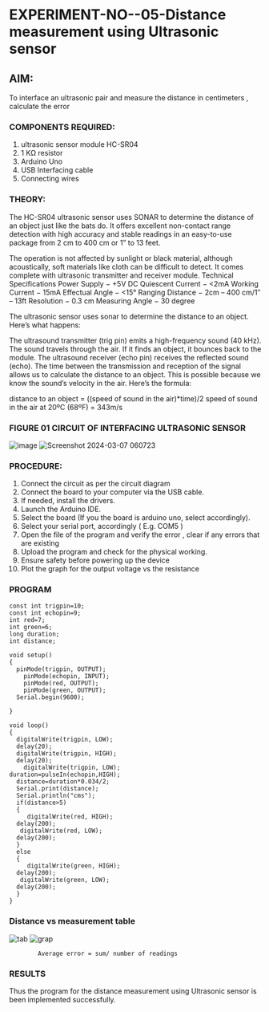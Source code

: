 # EXPERIMENT-NO--05-Distance measurement using Ultrasonic sensor

## AIM: 
To interface an ultrasonic pair and measure the distance in centimeters , calculate the error
 
### COMPONENTS REQUIRED:
1.	ultrasonic sensor module HC-SR04
2.	1 KΩ resistor 
3.	Arduino Uno 
4.	USB Interfacing cable 
5.	Connecting wires 


### THEORY: 
The HC-SR04 ultrasonic sensor uses SONAR to determine the distance of an object just like the bats do. It offers excellent non-contact range detection with high accuracy and stable readings in an easy-to-use package from 2 cm to 400 cm or 1” to 13 feet.

The operation is not affected by sunlight or black material, although acoustically, soft materials like cloth can be difficult to detect. It comes complete with ultrasonic transmitter and receiver module.
Technical Specifications
Power Supply − +5V DC
Quiescent Current − <2mA
Working Current − 15mA
Effectual Angle − <15°
Ranging Distance − 2cm – 400 cm/1″ – 13ft
Resolution − 0.3 cm
Measuring Angle − 30 degree

The ultrasonic sensor uses sonar to determine the distance to an object. Here’s what happens:

The ultrasound transmitter (trig pin) emits a high-frequency sound (40 kHz).
The sound travels through the air. If it finds an object, it bounces back to the module.
The ultrasound receiver (echo pin) receives the reflected sound (echo).
The time between the transmission and reception of the signal allows us to calculate the distance to an object. This is possible because we know the sound’s velocity in the air. Here’s the formula:

distance to an object = ((speed of sound in the air)*time)/2
speed of sound in the air at 20ºC (68ºF) = 343m/s

### FIGURE 01 CIRCUIT OF INTERFACING ULTRASONIC SENSOR 


![image](https://user-images.githubusercontent.com/36288975/166430594-5adb4ca9-5a42-4781-a7e6-7236b3766a85.png)
![Screenshot 2024-03-07 060723](https://github.com/vasanthkumarch/Experiment--04-Interfacing-digital-output-with-arduino-ultrasonic-sensor/assets/144979368/d254ecde-dbdd-440e-a7fd-8d923c23441c)



### PROCEDURE:
1.	Connect the circuit as per the circuit diagram 
2.	Connect the board to your computer via the USB cable.
3.	If needed, install the drivers.
4.	Launch the Arduino IDE.
5.	Select the board (If you the board is arduino uno, select accordingly).
6.	Select your serial port, accordingly ( E.g. COM5 )
7.	Open the file of the program  and verify the error , clear if any errors that are existing 
8.	Upload the program and check for the physical working. 
9.	Ensure safety before powering up the device 
10.	Plot the graph for the output voltage vs the resistance 


### PROGRAM 
```
const int trigpin=10;
const int echopin=9;
int red=7;
int green=6;
long duration;
int distance;

void setup()
{
  pinMode(trigpin, OUTPUT);
    pinMode(echopin, INPUT);
    pinMode(red, OUTPUT);
    pinMode(green, OUTPUT);
  Serial.begin(9600);
  
}

void loop()
{
  digitalWrite(trigpin, LOW);
  delay(20); 
  digitalWrite(trigpin, HIGH);
  delay(20);
    digitalWrite(trigpin, LOW);
duration=pulseIn(echopin,HIGH);
  distance=duration*0.034/2;
  Serial.print(distance);
  Serial.println("cms");
  if(distance>5)
  {
     digitalWrite(red, HIGH);
  delay(200); 
   digitalWrite(red, LOW);
  delay(200);
  }
  else
  {
     digitalWrite(green, HIGH);
  delay(200); 
   digitalWrite(green, LOW);
  delay(200); 
  }
}

```



### Distance vs measurement table 

![tab](https://github.com/vasanthkumarch/Experiment--04-Interfacing-digital-output-with-arduino-ultrasonic-sensor/assets/144979368/9811e94e-f487-48ff-a4b0-3268ed0fce64)
![grap](https://github.com/vasanthkumarch/Experiment--04-Interfacing-digital-output-with-arduino-ultrasonic-sensor/assets/144979368/b275a20f-d808-4f81-a484-6960d7806ec5)
		
 
			
			
			


			
			
			
			
			
			Average error = sum/ number of readings 
 








### RESULTS
Thus the program for the distance measurement using Ultrasonic sensor is been implemented successfully.


 
